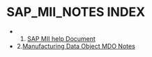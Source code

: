 # SAP_MII_NOTES INDEX
- 1. [SAP MII help Document](https://help.sap.com/saphelp_mii151sp03/helpdata/en/4d/54cbe9071b60c5e10000000a15822d/frameset.htm)
- 2.[Manufacturing Data Object MDO Notes](https://github.com/subrahmanyam-pampana/SAP_MII_NOTES/blob/598432f45cce7f80ea5f907694aecb7bad6f5aa9/MII%20Manufacturing%20Data%20Objects%20(MDO)%20Guide%20(1).pdf)
